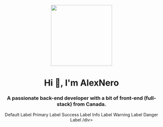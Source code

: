 <div id='header' align='center'>
  <img src="https://github.com/Alexnerotd/Alexnerotd/assets/90206029/e1e3fac5-415e-4867-b697-8210a39cce43)" width= "200"/>
  <h1 align="center">Hi 👋, I'm AlexNero</h1>
  <h3 align="center"> A passionate back-end developer with a bit of front-end (full-stack) from Canada.</h3>
  <div

  <div id='badges' align='center'>
    <span class="label label-default">Default Label</span>
<span class="label label-primary">Primary Label</span>
<span class="label label-success">Success Label</span>
<span class="label label-info">Info Label</span>
<span class="label label-warning">Warning Label</span>
<span class="label label-danger">Danger Label</span>
/div>
